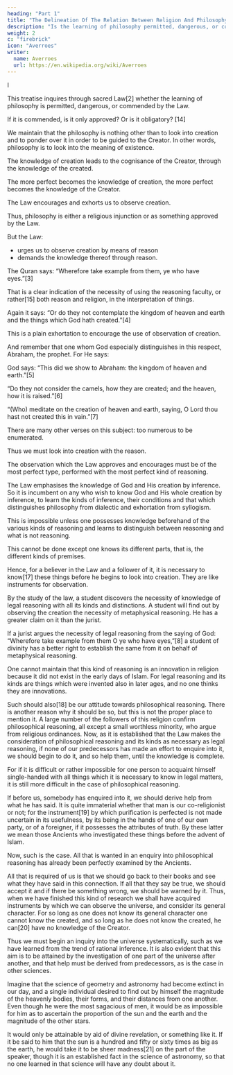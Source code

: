 ```yaml
---
heading: "Part 1"
title: "The Delineation Of The Relation Between Religion And Philosophy"
description: "Is the learning of philosophy permitted, dangerous, or commended by the Law?"
weight: 2
c: "firebrick"
icon: "Averroes"
writer:
  name: Averroes
  url: https://en.wikipedia.org/wiki/Averroes
---
```



<!-- Translator: Mohammad Jamil-Ur-Rehman
Release Date: June 27, 2021 [eBook #65708] -->


<!-- CONTENTS
I. A Decisive Discourse on the Delineation of the Relation between Religion and Philosophy.	13
Ia. Appendix: On the Problem of Eternal Knowledge which Averroes has mentioned in his Decisive Discourse.	72
II. An Exposition of the Methods of Argument concerning the Doctrines of the Faith, and a Determination of Doubts and misleading Innovation brought into the Faith through Interpretations.	83 -->


I

<!-- And after: Praise be to God for all His praiseworthy acts, and blessings on Mohammad, His slave, the Pure, the Chosen One and His Apostle.  -->

This treatise inquires through sacred Law[2] whether the learning of philosophy <!-- and other sciences appertaining thereto  --> is permitted, dangerous, or commended by the Law.

If it is commended, is it only approved? Or is it obligatory? [14] 

We maintain that the philosophy is nothing other than to look into creation and to ponder over it in order to be guided to the Creator. In other words, philosophy is to look into the meaning of existence. 

The knowledge of creation leads to the cognisance of the Creator, through the knowledge of the created. 

The more perfect becomes the knowledge of creation, the more perfect becomes the knowledge of the Creator. 

The Law encourages and exhorts us to observe creation. 

Thus, philosophy is either a religious injunction or as something approved by the Law. 

But the Law:
- urges us to observe creation by means of reason
- demands the knowledge thereof through reason. 

The Quran says: “Wherefore take example from them, ye who have eyes.”[3] 

That is a clear indication of the necessity of using the reasoning faculty, or rather[15] both reason and religion, in the interpretation of things. 

Again it says: “Or do they not contemplate the kingdom of heaven and earth and the things which God hath created.”[4] 

This is a plain exhortation to encourage the use of observation of creation. 

And remember that one whom God especially distinguishes in this respect, Abraham, the prophet. For He says: 


God says: “This did we show to Abraham: the kingdom of heaven and earth.”[5] 

“Do they not consider the camels, how they are created; and the heaven, how it is raised.”[6] 

“(Who) meditate on the creation of heaven and earth, saying, O Lord thou hast not created this in vain.”[7] 

There are many other verses on this subject: too numerous to be enumerated.

<!-- Now, it being established that the Law makes the observation and consideration of creation by reason obligatory—and[16] consideration is nothing but to make explicit the implicit—this can only be done through reason.  -->

Thus we must look into creation with the reason.

The observation which the Law approves and encourages must be of the most perfect type, performed with the most perfect kind of reasoning. 

The Law emphasises the knowledge of God and His creation by inference. So it is incumbent on any who wish to know God and His whole creation by inference, to learn the kinds of inference, their conditions and that which distinguishes philosophy from dialectic and exhortation from syllogism.

This is impossible unless one possesses knowledge beforehand of the various kinds of reasoning and learns to distinguish between reasoning and what is not reasoning. 

This cannot be done except one knows its different parts, that is, the different kinds of premises.

Hence, for a believer in the Law and a follower of it, it is necessary to know[17] these things before he begins to look into creation. They are like instruments for observation. 

By the study of the law, a student discovers the necessity of knowledge of legal reasoning with all its kinds and distinctions. A student will find out by observing the creation the necessity of metaphysical reasoning. He has a greater claim on it than the jurist. 

If a jurist argues the necessity of legal reasoning from the saying of God: “Wherefore take example from them O ye who have eyes,”[8] a student of divinity has a better right to establish the same from it on behalf of metaphysical reasoning.

One cannot maintain that this kind of reasoning is an innovation in religion because it did not exist in the early days of Islam. For legal reasoning and its kinds are things which were invented also in later ages, and no one thinks they are innovations. 

Such should also[18] be our attitude towards philosophical reasoning. There is another reason why it should be so, but this is not the proper place to mention it. A large number of the followers of this religion confirm philosophical reasoning, all except a small worthless minority, who argue from religious ordinances. Now, as it is established that the Law makes the consideration of philosophical reasoning and its kinds as necessary as legal reasoning, if none of our predecessors has made an effort to enquire into it, we should begin to do it, and so help them, until the knowledge is complete. 

For if it is difficult or rather impossible for one person to acquaint himself single-handed with all things which it is necessary to know in legal matters, it is still more difficult in the case of philosophical reasoning. 

If before us, somebody has enquired into it, we should derive help from what he has said. It is quite immaterial whether that man is our co-religionist or not; for the instrument[19] by which purification is perfected is not made uncertain in its usefulness, by its being in the hands of one of our own party, or of a foreigner, if it possesses the attributes of truth. By these latter we mean those Ancients who investigated these things before the advent of Islam.

Now, such is the case. All that is wanted in an enquiry into philosophical reasoning has already been perfectly examined by the Ancients. 

All that is required of us is that we should go back to their books and see what they have said in this connection. If all that they say be true, we should accept it and if there be something wrong, we should be warned by it. Thus, when we have finished this kind of research we shall have acquired instruments by which we can observe the universe, and consider its general character. For so long as one does not know its general character one cannot know the created, and so long as he does not know the created, he can[20] have no knowledge of the Creator. 

Thus we must begin an inquiry into the universe systematically, such as we have learned from the trend of rational inference. It is also evident that this aim is to be attained by the investigation of one part of the universe after another, and that help must be derived from predecessors, as is the case in other sciences. 

Imagine that the science of geometry and astronomy had become extinct in our day, and a single individual desired to find out by himself the magnitude of the heavenly bodies, their forms, and their distances from one another. Even though he were the most sagacious of men, it would be as impossible for him as to ascertain the proportion of the sun and the earth and the magnitude of the other stars. 

It would only be attainable by aid of divine revelation, or something like it. If it be said to him that the sun is a hundred and fifty or sixty times as big as the earth, he would take it to be sheer madness[21] on the part of the speaker, though it is an established fact in the science of astronomy, so that no one learned in that science will have any doubt about it.
